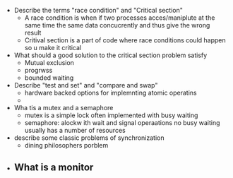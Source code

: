 - Describe the terms "race condition" and "Critical section"
	-  A race condition is when if two processes acces/maniplute at the same time the same data concucrently and thus give the wrong result
	- Critival section is a part of code where race conditions could happen so u make it critical
- What should a good solution to the critical section problem satisfy
	- Mutual exclusion
	- progrwss
	- bounded waiting
- Describe "test and set" and "compare and swap"
	- hardware backed options for implemnting atomic operatins
	- 
- Wha tis a mutex and a semaphore
	- mutex is a simple lock often implemented with busy waiting
	- semaphore: alockw ith wait and signal operaations no busy waiting usually has a number of resources
- describe some classic problems of synchronization
	- dining philosophers porblem
- What is a monitor
	- 
